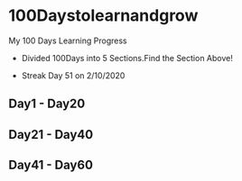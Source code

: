 # 100Daystolearnandgrow
My 100 Days Learning Progress 

- Divided 100Days into 5 Sections.Find the Section Above!

- Streak Day 51 on 2/10/2020

## Day1 - Day20 


## Day21 - Day40


## Day41 - Day60
